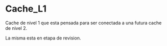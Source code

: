 # Cache_L1

Cache de nivel 1 que esta pensada para ser conectada a una futura cache de nivel 2.

La misma esta en etapa de revision.
